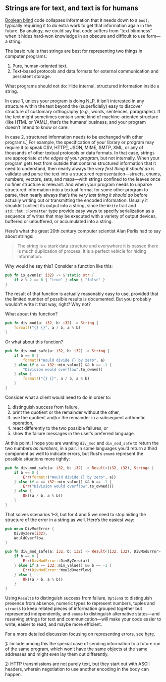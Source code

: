 ## Strings are for text, and text is for humans

[Boolean blind](boolean_blindness.md) code collapses information that it needs down to a `bool`, typically requiring it to do extra work to get that information again in the future. By analogy, we could say that code suffers from “text blindness” when it hides hard-won knowledge in an obscure and difficult to use form—a string.

The basic rule is that strings are best for representing two things in computer programs:

 1. Pure, human-oriented text.
 2. Text-based protocols and data formats for external communication and persistent storage.

What programs should not do: Hide internal, structured information inside a string.

In case 1, unless your program is doing [NLP], it isn’t interested in any structure within the text beyond the (superficially) easy to discover structure of customary orthography (*e.g.,* words, sentences, paragraphs). If the text might sometimes contain some kind of machine-oriented structure (like HTML or YAML), that’s the humans’ business, and your program doesn’t intend to know or care.

In case 2, structured information needs to be exchanged with other programs.<a name="return_from_talking_to_self">[¹](#talking_to_self)</a> For example, the specification of your library or program may require it to speak CSV, HTTP<a name="return_from_http_text">[²](#http_text)</a>, JSON, MIME, SMTP, XML, or any of thousands of other textual protocols or data formats. In that case, strings are appropriate *at the edges of your program*, but not internally. When your program gets text from outside that contains structured information that it need to understand, then nearly always the *very first thing it should do* is validate and parse the text into a structured representation—structs, enums, numbers, vectors, sets, and maps—with strings confined to the leaves once no finer structure is relevant. And when your program needs to unparse structured information into a textual format for some other program to parse, then nearly always that’s the *very last thing it should do* before actually writing out or transmitting the encoded information. Usually it shouldn’t collect its output into a string, since the `Write` trait and `std::fmt::Formatter` type provide easy ways to specify serialization as a sequence of writes that may be executed with a variety of output devices, buffered or unbuffered, or accumulated into a string.

Here’s what the great 20th century computer scientist Alan Perlis had to say about strings:

> The string is a stark data structure and everywhere it is passed there is much duplication of process. It is a perfect vehicle for hiding information.

Why would he say this? Consider a function like this:

```rust
pub fn is_even(z: i32) -> &'static str {
    if z % 2 == 0 { "true" } else { "false" }
}
```

The result of that function is actually reasonably easy to use, provided that the limited number of possible results is documented. But you probably wouldn’t write it that way, right? Why not?

What about this function?

```rust
pub fn div_mod(a: i32, b: i32) -> String {
    format!("{} {}", a / b, a % b)
}
```

Or what about this function?

```rust
pub fn div_mod_safe(a: i32, b: i32) -> String {
    if b == 0 {
        format!("Would divide {} by zero", a)
    } else if a == i32::min_value() && b == -1 {
        "Division would overflow".to_owned()
    } else {
        format!("{} {}", a / b, a % b)
    }
}
```

Consider what a client would need to do in order to:

 1. distinguish success from failure,
 2. print the quotient or the remainder without the other,
 3. use the quotient and/or the remainder in a subsequent arithmetic operation,
 4. react differently to the two possible failures, or
 5. show the failure messages in the user’s preferred language.

At this point, I hope you are wanting `div_mod` and `div_mod_safe` to return the two numbers *as numbers*, in a pair. In some languages you’d return a third component as well to indicate errors, but Rust’s `enum`s represent the possible situations more tightly:

```rust
pub fn div_mod_safe(a: i32, b: i32) -> Result<(i32, i32), String> {
    if b == 0 {
        Err(format!("Would divide {} by zero", a))
    } else if a == i32::min_value() && b == -1 {
        Err("Division would overflow".to_owned())
    } else {
        Ok((a / b, a % b))
    }
}
```

That solves scenarios 1–3, but for 4 and 5 we need to stop hiding the structure of the error in a string as well. Here’s the easiest way:

```rust
pub enum DivModError {
    DivByZero(i32),
    WouldOverflow,
}

pub fn div_mod_safe(a: i32, b: i32) -> Result<(i32, i32), DivModError> {
    if b == 0 {
        Err(DivModError::DivByZero(a))
    } else if a == i32::min_value() && b == -1 {
        Err(DivModError::WouldOverflow)
    } else {
        Ok((a / b, a % b))
    }
}
```

Using `Result`s to distinguish success from failure, `Option`s to distinguish presence from absence, numeric types to represent numbers, tuples and `struct`s to keep related pieces of information grouped together but represented independently, and `enum`s to distinguish alternative states—and reserving strings for text and communication—will make your code easier to write, easier to read, and maybe more efficient.

For a more detailed discussion focusing on representing errors, see [here](custom_error.md).

<a name="talking_to_self" href="#return_from_talking_to_self">1</a>: Include among this the special case of sending information to a future run of the same program, which won’t have the same objects at the same addresses and might even lay them out differently.

<a name="http_text" href="#return_from_http_text">2</a>: HTTP transmissions are not purely text, but they start out with ASCII headers, wherein negotiation to use another encoding in the body can happen.

[NLP]:
    https://en.wikipedia.org/wiki/Natural_language_processing
